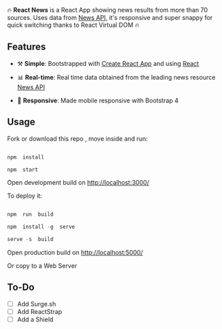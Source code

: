 

🔥 __React News__ is a React App showing news results from more than 70 sources. Uses data from [News API](https://newsapi.org/), it's responsive and super snappy for quick switching thanks to React Virtual DOM 🔥


</div>

  

## Features

  

* ⚒️ __Simple__: Bootstrapped with [Create React App](https://github.com/facebookincubator/create-react-app) and using [React](https://facebook.github.io/react/)

  

* 📊 __Real-time__: Real time data obtained from the leading news resource [News API](https://newsapi.org/)

  

* 📱 __Responsive__: Made mobile responsive with Bootstrap 4

  

  

<!--- SCREENSHOOT -->

  

<!-- ## Demo

  

<div align="center">

<img src="http://i.imgur.com/yWHwHz3.gif"/>

</div> -->

  

## Usage

  

Fork or download this repo , move inside and run:

  

```javascript

npm  install

npm  start

```

Open development build on [http://localhost:3000/](http://localhost:3000/)

  

To deploy it:

  

```javascript

npm  run  build

npm  install -g  serve

serve -s  build

```

Open production build on [http://localhost:5000/](http://localhost:5000/)

  

Or copy to a Web Server

  
  

## To-Do

  

- [ ] Add Surge.sh
- [ ] Add ReactStrap
- [ ] Add a Shield